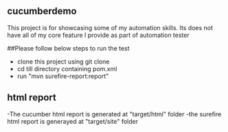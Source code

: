 ## cucumberdemo
This project is for showcasing some of my automation skills. Its does not have all of my core feature I provide as part of automation tester

##Please follow below steps to run the test
- clone this project using git clone <ssh git repo>
- cd till directory containing pom.xml
- run "mvn surefire-report:report"
## html report
-The cucumber html report is generated at "target/html" folder
-the surefire html report is generayed at "target/site" folder

